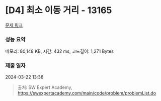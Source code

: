 # [D4] 최소 이동 거리 - 13165 

[문제 링크](https://swexpertacademy.com/main/code/problem/problemDetail.do?contestProbId=AXx8_DQaZHcDFARs) 

### 성능 요약

메모리: 80,148 KB, 시간: 432 ms, 코드길이: 1,271 Bytes

### 제출 일자

2024-03-22 13:38



> 출처: SW Expert Academy, https://swexpertacademy.com/main/code/problem/problemList.do